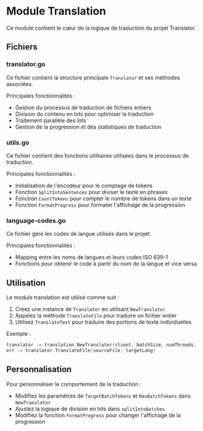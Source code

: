 # Module Translation

Ce module contient le cœur de la logique de traduction du projet Translator.

## Fichiers

### translator.go

Ce fichier contient la structure principale `Translator` et ses méthodes associées.

Principales fonctionnalités :
- Gestion du processus de traduction de fichiers entiers
- Division du contenu en lots pour optimiser la traduction
- Traitement parallèle des lots
- Gestion de la progression et des statistiques de traduction

### utils.go

Ce fichier contient des fonctions utilitaires utilisées dans le processus de traduction.

Principales fonctionnalités :
- Initialisation de l'encodeur pour le comptage de tokens
- Fonction `SplitIntoSentences` pour diviser le texte en phrases
- Fonction `CountTokens` pour compter le nombre de tokens dans un texte
- Fonction `FormatProgress` pour formater l'affichage de la progression

### language-codes.go

Ce fichier gère les codes de langue utilisés dans le projet.

Principales fonctionnalités :
- Mapping entre les noms de langues et leurs codes ISO 639-1
- Fonctions pour obtenir le code à partir du nom de la langue et vice versa

## Utilisation

Le module translation est utilisé comme suit :

1. Créez une instance de `Translator` en utilisant `NewTranslator`
2. Appelez la méthode `TranslateFile` pour traduire un fichier entier
3. Utilisez `TranslateText` pour traduire des portions de texte individuelles

Exemple :
```go
translator := translation.NewTranslator(client, batchSize, numThreads, debug, sourceLang, additionalInstruction)
err := translator.TranslateFile(sourceFile, targetLang)
```

## Personnalisation

Pour personnaliser le comportement de la traduction :

- Modifiez les paramètres de `TargetBatchTokens` et `MaxBatchTokens` dans `NewTranslator`
- Ajustez la logique de division en lots dans `splitIntoBatches`
- Modifiez la fonction `FormatProgress` pour changer l'affichage de la progression

